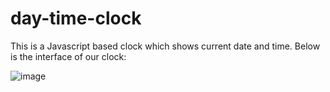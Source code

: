 # day-time-clock
This is a Javascript based clock which shows current date and time.
Below is the interface of our clock:

![image](https://github.com/Prakram14/day-time-clock/assets/105963616/87ecc2a3-cfaf-4cce-b321-16903a399611)

